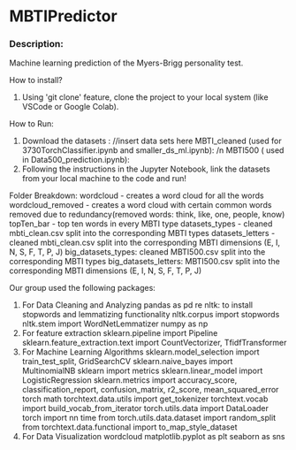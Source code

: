 # MBTIPredictor
### Description: 
Machine learning prediction of the Myers-Brigg personality test.

How to install?
1) Using 'git clone' feature, clone the project to your local system (like VSCode or Google Colab). 

How to Run: 
1) Download the datasets : 
//insert data sets here
MBTI_cleaned (used for 3730TorchClassifier.ipynb and smaller_ds_ml.ipynb): /n
MBTI500 ( used in Data500_prediction.ipynb): 
3) Following the instructions in the Jupyter Notebook, link the datasets from your local machine to the code and run!

Folder Breakdown: 
wordcloud - creates a word cloud for all the words
wordcloud_removed - creates a word cloud with certain common words removed due to redundancy(removed words: think, like, one, people, know)
topTen_bar - top ten words in every MBTI type
datasets_types - cleaned mbti_clean.csv split into the corresponding MBTI types
datasets_letters - cleaned mbti_clean.csv split into the corresponding MBTI dimensions (E, I, N, S, F, T, P, J)
big_datasets_types: cleaned MBTI500.csv split into the corresponding MBTI types
big_datasets_letters: MBTI500.csv split into the corresponding MBTI dimensions (E, I, N, S, F, T, P, J)





Our group used the following packages:
1. For Data Cleaning and Analyzing
    pandas as pd
    re
    nltk: to install stopwords and lemmatizing functionality
    nltk.corpus import stopwords
    nltk.stem import WordNetLemmatizer
    numpy as np
2. For feature extraction
    sklearn.pipeline import Pipeline
    sklearn.feature_extraction.text import CountVectorizer, TfidfTransformer
3. For Machine Learning Algorithms
    sklearn.model_selection import train_test_split, GridSearchCV
    sklearn.naive_bayes import MultinomialNB
    sklearn import metrics
    sklearn.linear_model import LogisticRegression
    sklearn.metrics import accuracy_score, classification_report, confusion_matrix, r2_score, mean_squared_error
    torch
    math
    torchtext.data.utils import get_tokenizer
    torchtext.vocab import build_vocab_from_iterator
    torch.utils.data import DataLoader
    torch import nn
    time
    from torch.utils.data.dataset import random_split
    from torchtext.data.functional import to_map_style_dataset
4. For Data Visualization
    wordcloud
    matplotlib.pyplot as plt
    seaborn as sns

